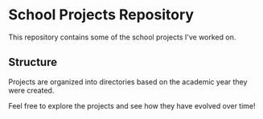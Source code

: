 # School Projects Repository  

This repository contains some of the school projects I've worked on.  

## Structure  
Projects are organized into directories based on the academic year they were created.

Feel free to explore the projects and see how they have evolved over time!
